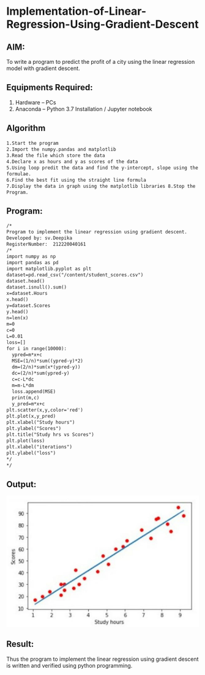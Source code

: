 # Implementation-of-Linear-Regression-Using-Gradient-Descent

## AIM:
To write a program to predict the profit of a city using the linear regression model with gradient descent.

## Equipments Required:
1. Hardware – PCs
2. Anaconda – Python 3.7 Installation / Jupyter notebook

## Algorithm
```
1.Start the program
2.Import the numpy.pandas and matplotlib 
3.Read the file which store the data 
4.Declare x as hours and y as scores of the data 
5.Using loop predit the data and find the y-intercept, slope using the formulae. 
6.Find the best fit using the straight line formula
7.Display the data in graph using the matplotlib libraries 8.Stop the Program. 
```
## Program:
```
/*
Program to implement the linear regression using gradient descent.
Developed by: sv.Deepika
RegisterNumber:  212220040161
/*
import numpy as np
import pandas as pd
import matplotlib.pyplot as plt
dataset=pd.read_csv("/content/student_scores.csv")
dataset.head()
dataset.isnull().sum()
x=dataset.Hours
x.head()
y=dataset.Scores
y.head()
n=len(x)
m=0
c=0
L=0.01
loss=[]
for i in range(10000):
  ypred=m*x+c
  MSE=(1/n)*sum((ypred-y)*2)
  dm=(2/n)*sum(x*(ypred-y))
  dc=(2/n)*sum(ypred-y)
  c=c-L*dc
  m=m-L*dm
  loss.append(MSE)
  print(m,c)
  y_pred=m*x+c
plt.scatter(x,y,color='red')
plt.plot(x,y_pred)
plt.xlabel("Study hours")
plt.ylabel("Scores")
plt.title("Study hrs vs Scores")
plt.plot(loss)
plt.xlabel("iterations")
plt.ylabel("loss")
*/
*/
```

## Output:
![image](https://github.com/SVDeepu/Implementation-of-Linear-Regression-Using-Gradient-Descent/blob/e5a7ec2815a639fa3283e335250c639b7b9c7413/WhatsApp%20Image%202022-10-14%20at%2008.57.54.jpg)


## Result:
Thus the program to implement the linear regression using gradient descent is written and verified using python programming.
